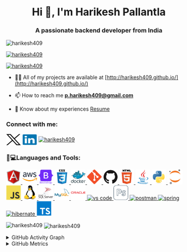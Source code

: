 <h1 align="center">Hi 👋, I'm Harikesh Pallantla</h1>
<h3 align="center">A passionate backend developer from India</h3>
<p align="left"> <img src="https://komarev.com/ghpvc/?username=harikesh409&label=Profile%20views&color=0e75b6&style=flat" alt="harikesh409" /> </p>
<p align="left">
	<a href="https://github.com/ryo-ma/github-profile-trophy"><img src="https://github-profile-trophy.vercel.app/?username=harikesh409&margin-w=5&margin-h=5&no-bg=true&no-frame=true&theme=onedark" alt="harikesh409" /></a>
</p>
<p align="left">
	<a href="https://twitter.com/harikesh409" target="blank"><img src="https://img.shields.io/twitter/follow/harikesh409?logo=twitter&style=for-the-badge" alt="harikesh409" /></a>
</p>

- 👨‍💻 All of my projects are available at [http://harikesh409.github.io/](http://harikesh409.github.io/)

- 📫 How to reach me **p.harikesh409@gmail.com**

- 📄 Know about my experiences [Resume](https://harikesh409.github.io/Harikesh_Pallantla.pdf)

<h3 align="left">Connect with me:</h3>
<p align="left">
	<a href="https://twitter.com/harikesh409" target="blank"><img align="center" src="https://raw.githubusercontent.com/devicons/devicon/master/icons/twitter/twitter-original.svg" alt="harikesh409" height="30" width="40" /></a>
	<a href="https://linkedin.com/in/harikesh409" target="blank"><img align="center" src="https://raw.githubusercontent.com/devicons/devicon/master/icons/linkedin/linkedin-original.svg" alt="harikesh409" height="30" width="40" /></a>
	<a href="https://instagram.com/harikesh409" target="blank"><img align="center" src="https://www.vectorlogo.zone/logos/instagram/instagram-icon.svg" alt="harikesh409" height="35" width="40" /></a>
</p>
<h3 align="left">🚀💻Languages and Tools:</h3>
<p align="left">
	<a href="https://angular.io" target="_blank"> <img src="https://raw.githubusercontent.com/devicons/devicon/master/icons/angularjs/angularjs-original.svg" alt="angularjs" width="40" height="40" /> </a>
	<a href="https://aws.amazon.com" target="_blank"> <img src="https://raw.githubusercontent.com/devicons/devicon/master/icons/amazonwebservices/amazonwebservices-original-wordmark.svg" alt="aws" width="40" height="40" /> </a>
	<a href="https://getbootstrap.com" target="_blank"> <img src="https://raw.githubusercontent.com/devicons/devicon/master/icons/bootstrap/bootstrap-plain-wordmark.svg" alt="bootstrap" width="40" height="40" /> </a>
	<a href="https://www.w3schools.com/css/" target="_blank"> <img src="https://raw.githubusercontent.com/devicons/devicon/master/icons/css3/css3-original-wordmark.svg" alt="css3" width="40" height="40" /> </a>
	<a href="https://www.docker.com/" target="_blank"> <img src="https://raw.githubusercontent.com/devicons/devicon/master/icons/docker/docker-original-wordmark.svg" alt="docker" width="40" height="40" /> </a>
	<a href="https://git-scm.com/" target="_blank"> <img src="https://raw.githubusercontent.com/devicons/devicon/master/icons/git/git-original.svg" alt="git" width="40" height="40" /> </a>
  <a href="https://github.com" target="_blank">
  <img src="https://raw.githubusercontent.com/devicons/devicon/master/icons/github/github-original.svg" alt="github" width="40" height="40" />
  </a>
	<a href="https://www.w3.org/html/" target="_blank"> <img src="https://raw.githubusercontent.com/devicons/devicon/master/icons/html5/html5-original-wordmark.svg" alt="html5" width="40" height="40" /> </a>
	<a href="https://www.java.com" target="_blank"> <img src="https://raw.githubusercontent.com/devicons/devicon/master/icons/java/java-original.svg" alt="java" width="40" height="40" /> </a>
  <a href="https://www.python.org/" target="_blank">
    <img src="https://raw.githubusercontent.com/devicons/devicon/master/icons/python/python-original.svg" alt="python" width="40" height="40"/>
  </a>
  <a href="https://jupyter.org/" target="_blank">
    <img src="https://raw.githubusercontent.com/devicons/devicon/master/icons/jupyter/jupyter-original.svg" alt="jupyter" width="40" height="40" />
  </a>
	<a href="https://developer.mozilla.org/en-US/docs/Web/JavaScript" target="_blank"> <img src="https://raw.githubusercontent.com/devicons/devicon/master/icons/javascript/javascript-original.svg" alt="javascript" width="40" height="40" /> </a>
	<a href="https://www.linux.org/" target="_blank"> <img src="https://raw.githubusercontent.com/devicons/devicon/master/icons/linux/linux-original.svg" alt="linux" width="40" height="40" /> </a>
	<a href="https://www.microsoft.com/en-us/sql-server" target="_blank"> <img src="https://raw.githubusercontent.com/devicons/devicon/master/icons/microsoftsqlserver/microsoftsqlserver-original-wordmark.svg" alt="mssql" width="40" height="40" /> </a>
	<a href="https://www.mysql.com/" target="_blank"> <img src="https://raw.githubusercontent.com/devicons/devicon/master/icons/mysql/mysql-original-wordmark.svg" alt="mysql" width="40" height="40" /> </a>
	<a href="https://www.oracle.com/" target="_blank"> <img src="https://raw.githubusercontent.com/devicons/devicon/master/icons/oracle/oracle-original.svg" alt="oracle" width="40" height="40" /> </a>
  <a href="https://code.visualstudio.com/" target="_blank">
    <img src="https://raw.githubusercontent.com/gilbarbara/logos/master/logos/visual-studio-code.svg" alt="vs code" width="40" height="40" />
   </a>
	<a href="https://www.photoshop.com/en" target="_blank"> <img src="https://raw.githubusercontent.com/devicons/devicon/master/icons/photoshop/photoshop-line.svg" alt="photoshop" width="40" height="40" /> </a>
	<a href="https://postman.com" target="_blank"> <img src="https://www.vectorlogo.zone/logos/getpostman/getpostman-icon.svg" alt="postman" width="40" height="40" /> </a>
	<a href="https://spring.io/" target="_blank"> <img src="https://www.vectorlogo.zone/logos/springio/springio-icon.svg" alt="spring" width="40" height="40" /> </a>
  <a href="https://hibernate.org/" target="_blank">
    <img src="https://cdn.jsdelivr.net/npm/simple-icons@v4/icons/hibernate.svg" alt="hibernate" width="40" height="40" />
  </a>
	<a href="https://www.typescriptlang.org/" target="_blank"> <img src="https://raw.githubusercontent.com/devicons/devicon/master/icons/typescript/typescript-original.svg" alt="typescript" width="40" height="40" /> </a>
</p>
<p><img align="left" src="https://github-readme-stats.vercel.app/api/top-langs?username=harikesh409&show_icons=true&theme=radical&locale=en&layout=compact" alt="harikesh409" /></p>
<p>&nbsp;<img align="center" src="https://github-readme-stats.vercel.app/api?username=harikesh409&show_icons=true&theme=radical&locale=en" alt="harikesh409" /></p>

<details>
	<summary>GitHub Activity Graph</summary>
	
![GitHub Activity Graph](https://github-readme-activity-graph.vercel.app/graph?username=harikesh409&bg_color=ffcfe9&color=9e4c98&line=9e4c98&point=403d3d&area=true&hide_border=true)
</details>

<details>
	<summary> GitHub Metrics </summary>
	
![GitHub metrics](https://metrics.lecoq.io/harikesh409)  
</details>
